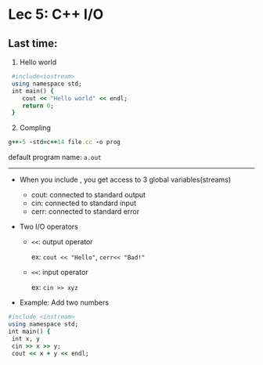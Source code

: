 # Lec 5: C++ I/O

## Last time:

1. Hello world 
 ```ruby
  #include<iostream>
  using namespace std;
  int main() {
     cout << "Hello world" << endl;
     return 0;
  }
 ```
 
2. Compling
 ```ruby
 g++-5 -std=c++14 file.cc -o prog
 ```
 default program name: `a.out`

-----

- When you include <iostream>, you get access to 3 global variables(streams)
  - cout: connected to standard output
  - cin: connected to standard input
  - cerr: connected to standard error
  
- Two I/O operators
  - `<<`: output operator
    
    ex: `cout << "Hello"`, `cerr<< "Bad!"`
    
  - `<<`: input operator
  
    ex: `cin >> xyz`
    
- Example: Add two numbers
 ```ruby
 #include <instream>
 using namespace std;
 int main() {
  int x, y
  cin >> x >> y;
  cout << x + y << endl;
```
  
